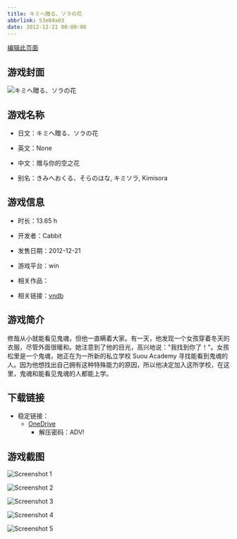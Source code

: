 ```yaml
---
title: キミへ贈る、ソラの花
abbrlink: 53e04a03
date: 2012-12-21 00:00:00
---
```

[编辑此页面](https://github.com/ACG-3/ADV3-source/blob/main/source/_posts/games/%E3%82%AD%E3%83%9F%E3%81%B8%E8%B4%88%E3%82%8B%E3%80%81%E3%82%BD%E3%83%A9%E3%81%AE%E8%8A%B1.md)

## 游戏封面

![キミへ贈る、ソラの花](https://pan.timero.xyz/onedrive/img_lib_001/%E3%82%AD%E3%83%9F%E3%81%B8%E8%B4%88%E3%82%8B%E3%80%81%E3%82%BD%E3%83%A9%E3%81%AE%E8%8A%B1_cover.avif)


## 游戏名称

- 日文：キミへ贈る、ソラの花
- 英文：None
- 中文：赠与你的空之花

- 别名：きみへおくる、そらのはな, キミソラ, Kimisora


## 游戏信息

- 时长：13.65 h
- 开发者：Cabbit
- 发售日期：2012-12-21
- 游戏平台：win
- 相关作品：

- 相关链接：[vndb](https://vndb.org/v11110)


## 游戏简介

修哉从小就能看见鬼魂，但他一直瞒着大家。有一天，他发现一个女孩穿着冬天的衣服，尽管外面很暖和。她注意到了他的目光，高兴地说："我找到你了！"。女孩松里是一个鬼魂，她正在为一所新的私立学校 Suou Academy 寻找能看到鬼魂的人。因为他想找出自己拥有这种特殊能力的原因，所以他决定加入这所学校，在这里，鬼魂和能看见鬼魂的人都能上学。




## 下载链接

- 稳定链接：
    - [OneDrive](https://pan.timero.xyz/onedrive/adv_lib_001/%E3%82%AD%E3%83%9F%E3%81%B8%E8%B4%88%E3%82%8B%E3%80%81%E3%82%BD%E3%83%A9%E3%81%AE%E8%8A%B1)
        - 解压密码：ADV!



## 游戏截图


![Screenshot 1](https://pan.timero.xyz/onedrive/img_lib_001/%E3%82%AD%E3%83%9F%E3%81%B8%E8%B4%88%E3%82%8B%E3%80%81%E3%82%BD%E3%83%A9%E3%81%AE%E8%8A%B1_Screenshot_1.avif)

![Screenshot 2](https://pan.timero.xyz/onedrive/img_lib_001/%E3%82%AD%E3%83%9F%E3%81%B8%E8%B4%88%E3%82%8B%E3%80%81%E3%82%BD%E3%83%A9%E3%81%AE%E8%8A%B1_Screenshot_2.avif)

![Screenshot 3](https://pan.timero.xyz/onedrive/img_lib_001/%E3%82%AD%E3%83%9F%E3%81%B8%E8%B4%88%E3%82%8B%E3%80%81%E3%82%BD%E3%83%A9%E3%81%AE%E8%8A%B1_Screenshot_3.avif)

![Screenshot 4](https://pan.timero.xyz/onedrive/img_lib_001/%E3%82%AD%E3%83%9F%E3%81%B8%E8%B4%88%E3%82%8B%E3%80%81%E3%82%BD%E3%83%A9%E3%81%AE%E8%8A%B1_Screenshot_4.avif)

![Screenshot 5](https://pan.timero.xyz/onedrive/img_lib_001/%E3%82%AD%E3%83%9F%E3%81%B8%E8%B4%88%E3%82%8B%E3%80%81%E3%82%BD%E3%83%A9%E3%81%AE%E8%8A%B1_Screenshot_5.avif)

